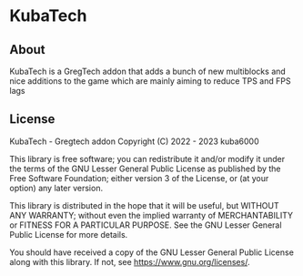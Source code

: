 # KubaTech

## About

KubaTech is a GregTech addon that adds a bunch of new multiblocks and nice additions to the game which are mainly aiming to reduce TPS and FPS lags

## License

KubaTech - Gregtech addon
Copyright (C) 2022 - 2023  kuba6000

This library is free software; you can redistribute it and/or
modify it under the terms of the GNU Lesser General Public
License as published by the Free Software Foundation; either
version 3 of the License, or (at your option) any later version.

This library is distributed in the hope that it will be useful,
but WITHOUT ANY WARRANTY; without even the implied warranty of
MERCHANTABILITY or FITNESS FOR A PARTICULAR PURPOSE.  See the GNU
Lesser General Public License for more details.

You should have received a copy of the GNU Lesser General Public License
along with this library. If not, see <https://www.gnu.org/licenses/>.
